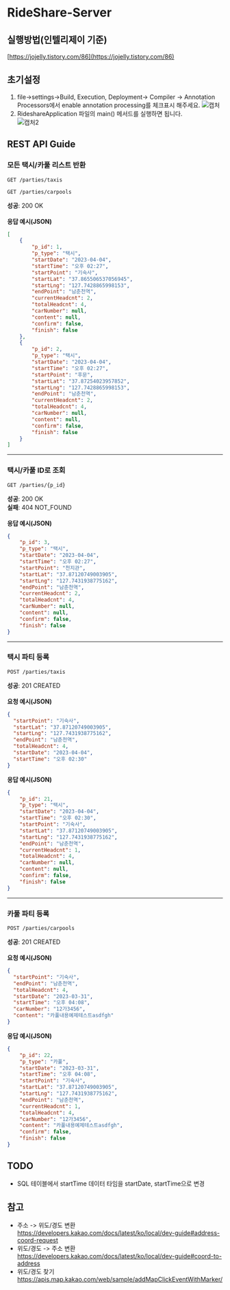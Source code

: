 # RideShare-Server
## 실행방법(인텔리제이 기준) 
[https://jojelly.tistory.com/86](https://jojelly.tistory.com/86)
## 초기설정
1. file->settings->Build, Execution, Deployment-> Compiler -> Annotation Processors에서 enable annotation processing를 체크표시 해주세요.
![캡처](https://user-images.githubusercontent.com/70526479/229042932-646348cf-5152-410a-bdce-9fdc85a1b695.PNG)
2. RideshareApplication 파일의 main() 메서드를 실행하면 됩니다.<br>
![캡처2](https://user-images.githubusercontent.com/70526479/229047097-cf8ed5c7-6415-4326-bfbe-928179b7b0c3.PNG)
## REST API Guide
### 모든 택시/카풀 리스트 반환
```http
GET /parties/taxis
```
```http
GET /parties/carpools
```
**성공**: 200 OK <br><br>
**응답 예시(JSON)**
```json
[
    {
        "p_id": 1,
        "p_type": "택시",
        "startDate": "2023-04-04",
        "startTime": "오후 02:27",
        "startPoint": "기숙사",
        "startLat": "37.865506537056945",
        "startLng": "127.7428865998153",
        "endPoint": "남춘천역",
        "currentHeadcnt": 2,
        "totalHeadcnt": 4,
        "carNumber": null,
        "content": null,
        "confirm": false,
        "finish": false
    },
    {
        "p_id": 2,
        "p_type": "택시",
        "startDate": "2023-04-04",
        "startTime": "오후 02:27",
        "startPoint": "후문",
        "startLat": "37.87254023957852",
        "startLng": "127.7428865998153",
        "endPoint": "남춘천역",
        "currentHeadcnt": 2,
        "totalHeadcnt": 4,
        "carNumber": null,
        "content": null,
        "confirm": false,
        "finish": false
    }
]
```
- - -
### 택시/카풀 ID로 조회
```http request
GET /parties/{p_id}
```
**성공**: 200 OK <br>
**실패**: 404 NOT_FOUND <BR><br>
**응답 예시(JSON)**
```json
{
    "p_id": 3,
    "p_type": "택시",
    "startDate": "2023-04-04",
    "startTime": "오후 02:27",
    "startPoint": "천지관",
    "startLat": "37.87120749003905",
    "startLng": "127.7431938775162",
    "endPoint": "남춘천역",
    "currentHeadcnt": 2,
    "totalHeadcnt": 4,
    "carNumber": null,
    "content": null,
    "confirm": false,
    "finish": false
}
```
- - -
### 택시 파티 등록
```http request
POST /parties/taxis
```
**성공**: 201 CREATED <br><BR>
**요청 예시(JSON)**
```json
{
  "startPoint": "기숙사",
  "startLat": "37.87120749003905",
  "startLng": "127.7431938775162",
  "endPoint": "남춘천역",
  "totalHeadcnt": 4,
  "startDate": "2023-04-04",
  "startTime": "오후 02:30"
}
```
**응답 예시(JSON)**
```json
{
    "p_id": 21,
    "p_type": "택시",
    "startDate": "2023-04-04",
    "startTime": "오후 02:30",
    "startPoint": "기숙사",
    "startLat": "37.87120749003905",
    "startLng": "127.7431938775162",
    "endPoint": "남춘천역",
    "currentHeadcnt": 1,
    "totalHeadcnt": 4,
    "carNumber": null,
    "content": null,
    "confirm": false,
    "finish": false
}
```
- - -
### 카풀 파티 등록
```http request
POST /parties/carpools
```
**성공**: 201 CREATED <br><BR>
**요청 예시(JSON)**
```json
{
  "startPoint": "기숙사",
  "endPoint": "남춘천역",
  "totalHeadcnt": 4,
  "startDate": "2023-03-31",
  "startTime": "오후 04:08",
  "carNumber": "12가3456",
  "content": "카풀내용예제테스트asdfgh"
}
```
**응답 예시(JSON)**
```json
{
    "p_id": 22,
    "p_type": "카풀",
    "startDate": "2023-03-31",
    "startTime": "오후 04:08",
    "startPoint": "기숙사",
    "startLat": "37.87120749003905",
    "startLng": "127.7431938775162",
    "endPoint": "남춘천역",
    "currentHeadcnt": 1,
    "totalHeadcnt": 4,
    "carNumber": "12가3456",
    "content": "카풀내용예제테스트asdfgh",
    "confirm": false,
    "finish": false
}
```
## TODO
- SQL 테이블에서 startTime 데이터 타임을 startDate, startTime으로 변경
    
## 참고
- 주소 -> 위도/경도 변환
    https://developers.kakao.com/docs/latest/ko/local/dev-guide#address-coord-request
- 위도/경도 -> 주소 변환
    https://developers.kakao.com/docs/latest/ko/local/dev-guide#coord-to-address
- 위도/경도 찾기
    https://apis.map.kakao.com/web/sample/addMapClickEventWithMarker/
